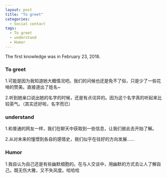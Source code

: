 ```yaml
---
layout: post
title: "To greet"
categories:
  - Social contact
tags:
  - To greet
  - understand
  - Humor
---
```



The first knowledge was in February 23, 2018.


### To greet

1.可能是因为我知道她大概情况吧。我们的问候也还是免不了俗，只是少了一些花哨的赞美。直接道出了姓名~

2.听到她亲口说出她的名字的时候，还是有点诧异的。因为这个名字真的听起来比较英气。（其实还好啦，名字而已）   


### understand
1.和普通的网友一样，我们在聊天中获取到一些信息，让我们彼此去开始了解。

2.从对未来的憧憬到各自的感情史，我们似乎在往好的方向发展......


### Humor
1.我自认为自己还是有些幽默细胞的。在与人交谈中，用幽默的方式去让人了解自己。既无伤大雅，又不失风度。哈哈哈
